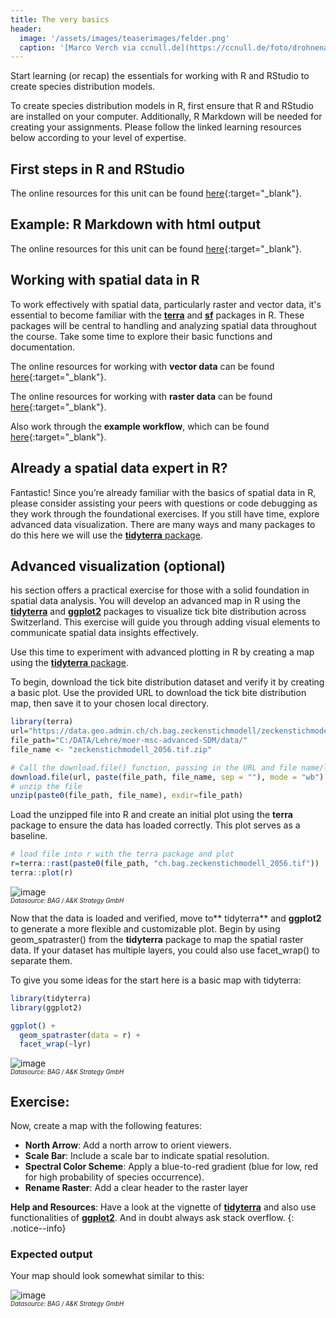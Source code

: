 ```yaml
---
title: The very basics
header:
  image: '/assets/images/teaserimages/felder.png'
  caption: '[Marco Verch via ccnull.de](https://ccnull.de/foto/drohnenaufnahme-von-landwirtschaftlichen-feldern-mit-geometrischen-mustern/1105470). [CC-BY 2.0](https://creativecommons.org/licenses/by/2.0/de/). Image cropped.'
---
```


Start learning (or recap) the essentials for working with R and RStudio to create species distribution models.

<!--more-->

To create species distribution models in R, first ensure that R and RStudio are installed on your computer. Additionally, R Markdown will be needed for creating your assignments. Please follow the linked learning resources below according to your level of expertise.
## First steps in R and RStudio

The online resources for this unit can be found [here](https://geomoer.github.io/moer-base-r/unit01/unit01-01_Intro.html){:target="_blank"}.

## Example: R Markdown with html output

The online resources for this unit can be found [here](https://geomoer.github.io/moer-bsc-project-seminar-SDM/unit01/unit01-03_Rmd_html.html){:target="_blank"}.

## Working with spatial data in R
To work effectively with spatial data, particularly raster and vector data, it's essential to become familiar with the [**terra**]( https://cran.r-project.org/package=terra) and [**sf**]( https://r-spatial.github.io/sf/) packages in R. These packages will be central to handling and analyzing spatial data throughout the course. Take some time to explore their basic functions and documentation.

The online resources for working with **vector data** can be found [here]( https://geomoer.github.io/moer-bsc-project-seminar-SDM/unit03/unit03-02_vector_data.html){:target="_blank"}.

The online resources for working with **raster data** can be found [here]( https://geomoer.github.io/moer-bsc-project-seminar-SDM/unit03/unit03-03_raster_data.html){:target="_blank"}.

Also work through the **example workflow**, which can be found [here]( https://geomoer.github.io/moer-bsc-project-seminar-SDM/unit03/unit03-05_example_SpatialDataProcessing.html){:target="_blank"}.

## Already a spatial data expert in R?
Fantastic! Since you’re already familiar with the basics of spatial data in R, please consider assisting your peers with questions or code debugging as they work through the foundational exercises. If you still have time, explore advanced data visualization. There are many ways and many packages to do this here we will use the [**tidyterra** package]( https://dieghernan.github.io/tidyterra/).
## Advanced visualization (optional)
his section offers a practical exercise for those with a solid foundation in spatial data analysis. You will develop an advanced map in R using the [**tidyterra**]( https://dieghernan.github.io/tidyterra/) and [**ggplot2**](https://ggplot2.tidyverse.org/) packages to visualize tick bite distribution across Switzerland. This exercise will guide you through adding visual elements to communicate spatial data insights effectively.

Use this time to experiment with advanced plotting in R by creating a map using the [**tidyterra** package]( https://dieghernan.github.io/tidyterra/).

To begin, download the tick bite distribution dataset and verify it by creating a basic plot. Use the provided URL to download the tick bite distribution map, then save it to your chosen local directory.
```r
library(terra)
url="https://data.geo.admin.ch/ch.bag.zeckenstichmodell/zeckenstichmodell/zeckenstichmodell_2056.tif.zip"
file_path="C:/DATA/Lehre/moer-msc-advanced-SDM/data/"
file_name <- "zeckenstichmodell_2056.tif.zip"

# Call the download.file() function, passing in the URL and file name/location as arguments
download.file(url, paste(file_path, file_name, sep = ""), mode = "wb")
# unzip the file
unzip(paste0(file_path, file_name), exdir=file_path)
```
Load the unzipped file into R and create an initial plot using the **terra** package to ensure the data has loaded correctly. This plot serves as a baseline.
```r
# load file into r with the terra package and plot
r=terra::rast(paste0(file_path, "ch.bag.zeckenstichmodell_2056.tif"))
terra::plot(r)
```

![image](../assets/images/unit01/sw_r_plot.png)<br>
<sub><sup>*Datasource: BAG / A&amp;K Strategy GmbH*</sup></sub>

Now that the data is loaded and verified, move to** tidyterra** and **ggplot2** to generate a more flexible and customizable plot. Begin by using geom_spatraster() from the **tidyterra** package to map the spatial raster data. If your dataset has multiple layers, you could also use facet_wrap() to separate them.

To give you some ideas for the start here is a basic map with tidyterra:
```r
library(tidyterra)
library(ggplot2)

ggplot() +
  geom_spatraster(data = r) +
  facet_wrap(~lyr)
```

![image](../assets/images/unit01/tidyterra.png)<br>
<sub><sup>*Datasource: BAG / A&amp;K Strategy GmbH*</sup></sub>

## Exercise:
Now, create a map with the following features:

* **North Arrow**: Add a north arrow to orient viewers.
* **Scale Bar**: Include a scale bar to indicate spatial resolution.
* **Spectral Color Scheme**: Apply a blue-to-red gradient (blue for low, red for high probability of species occurrence).
* **Rename Raster**: Add a clear header to the raster layer

**Help and Resources**: Have a look at the vignette of [**tidyterra**]( https://dieghernan.github.io/tidyterra/) and also use functionalities of [**ggplot2**]( https://ggplot2.tidyverse.org/). And in doubt always ask stack overflow.
{: .notice--info}

### Expected output
Your map should look somewhat similar to this:



![image](../assets/images/unit01/final_tidyterra_plot.png)<br>
<sub><sup>*Datasource: BAG / A&amp;K Strategy GmbH*</sup></sub>


